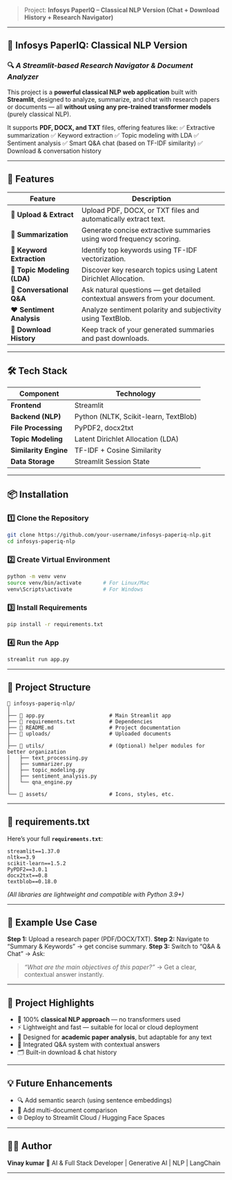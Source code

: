 > Project: **Infosys PaperIQ – Classical NLP Version (Chat + Download History + Research Navigator)**

---

## 🧠 Infosys PaperIQ: Classical NLP Version

### 🔍 *A Streamlit-based Research Navigator & Document Analyzer*

This project is a **powerful classical NLP web application** built with **Streamlit**, designed to analyze, summarize, and chat with research papers or documents — all **without using any pre-trained transformer models** (purely classical NLP).

It supports **PDF, DOCX, and TXT** files, offering features like:
✅ Extractive summarization
✅ Keyword extraction
✅ Topic modeling with LDA
✅ Sentiment analysis
✅ Smart Q&A chat (based on TF-IDF similarity)
✅ Download & conversation history

---

## 🚀 Features

| Feature                     | Description                                                                 |
| --------------------------- | --------------------------------------------------------------------------- |
| 📄 **Upload & Extract**     | Upload PDF, DOCX, or TXT files and automatically extract text.              |
| 📝 **Summarization**        | Generate concise extractive summaries using word frequency scoring.         |
| 🔑 **Keyword Extraction**   | Identify top keywords using TF-IDF vectorization.                           |
| 🧩 **Topic Modeling (LDA)** | Discover key research topics using Latent Dirichlet Allocation.             |
| 💬 **Conversational Q&A**   | Ask natural questions — get detailed contextual answers from your document. |
| ❤️ **Sentiment Analysis**   | Analyze sentiment polarity and subjectivity using TextBlob.                 |
| 💾 **Download History**     | Keep track of your generated summaries and past downloads.                  |

---

## 🛠️ Tech Stack

| Component             | Technology                            |
| --------------------- | ------------------------------------- |
| **Frontend**          | Streamlit                             |
| **Backend (NLP)**     | Python (NLTK, Scikit-learn, TextBlob) |
| **File Processing**   | PyPDF2, docx2txt                      |
| **Topic Modeling**    | Latent Dirichlet Allocation (LDA)     |
| **Similarity Engine** | TF-IDF + Cosine Similarity            |
| **Data Storage**      | Streamlit Session State               |

---

## 📦 Installation

### 1️⃣ Clone the Repository

```bash
git clone https://github.com/your-username/infosys-paperiq-nlp.git
cd infosys-paperiq-nlp
```

### 2️⃣ Create Virtual Environment

```bash
python -m venv venv
source venv/bin/activate       # For Linux/Mac
venv\Scripts\activate          # For Windows
```

### 3️⃣ Install Requirements

```bash
pip install -r requirements.txt
```

### 4️⃣ Run the App

```bash
streamlit run app.py
```

---

## 📁 Project Structure

```
📂 infosys-paperiq-nlp/
│
├── 📄 app.py                     # Main Streamlit app
├── 📄 requirements.txt           # Dependencies
├── 📄 README.md                  # Project documentation
├── 📂 uploads/                   # Uploaded documents
│
├── 📂 utils/                     # (Optional) helper modules for better organization
│   ├── text_processing.py
│   ├── summarizer.py
│   ├── topic_modeling.py
│   ├── sentiment_analysis.py
│   └── qna_engine.py
│
└── 📂 assets/                    # Icons, styles, etc.
```

---

## 🧰 requirements.txt

Here’s your full **`requirements.txt`**:

```
streamlit==1.37.0
nltk==3.9
scikit-learn==1.5.2
PyPDF2==3.0.1
docx2txt==0.8
textblob==0.18.0
```

*(All libraries are lightweight and compatible with Python 3.9+)*

---

## 🧪 Example Use Case

**Step 1:** Upload a research paper (PDF/DOCX/TXT).
**Step 2:** Navigate to “Summary & Keywords” → get concise summary.
**Step 3:** Switch to “Q&A & Chat” → Ask:

> *“What are the main objectives of this paper?”*
> → Get a clear, contextual answer instantly.

---

## 🎯 Project Highlights

* 🧩 100% **classical NLP approach** — no transformers used
* ⚡ Lightweight and fast — suitable for local or cloud deployment
* 🧠 Designed for **academic paper analysis**, but adaptable for any text
* 💬 Integrated Q&A system with contextual answers
* 🗂️ Built-in download & chat history

---

## 💡 Future Enhancements

* 🔍 Add semantic search (using sentence embeddings)
* 🧾 Add multi-document comparison
* 🌐 Deploy to Streamlit Cloud / Hugging Face Spaces

---

## 👨‍💻 Author

**Vinay kumar**
🚀 AI & Full Stack Developer | Generative AI | NLP | LangChain

---
